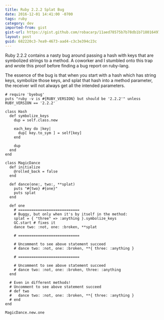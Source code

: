 ```yaml
---
title: Ruby 2.2.2 Splat Bug
date: 2016-12-01 14:41:00 -0700
tags: ruby
category: dev
imported-from: gist
gist-url: https://gist.github.com/robacarp/11aed78575b7b78db1b718016497f6aa
layout: post
guid: 682220c3-7ea9-4673-aad4-c3c3e394c23c
---
```


Ruby 2.2.2 contains a nasty bug around passing a hash with keys that are symbolized strings to a method. A coworker and I stumbled onto this trap and wrote this proof before finding a bug report on ruby-lang.

The essence of the bug is that when you start with a hash which has string keys, symbolize those keys, and splat that hash into a method parameter, the receiver will not always get all the intended parameters.

    # require 'byebug'
    puts "ruby -v is #{RUBY_VERSION} but should be '2.2.2'" unless RUBY_VERSION == '2.2.2'

    class Hash
      def symbolize_keys
        dup = self.class.new

        each_key do |key|
          dup[ key.to_sym ] = self[key]
        end

        dup
      end
    end

    class MagicDance
      def initialize
        @rolled_back = false
      end

      def dance(one:, two:, **splat)
        puts "#{two} #{one}"
        puts splat
      end

      def one
        # ============================
        # Buggy, but only when it's by itself in the method:
        splat = { "three" => :anything }.symbolize_keys
        GC.start # fixes it
        dance two: :not, one: :broken, **splat

        # ============================

        # Uncomment to see above statement succeed
        # dance two: :not, one: :broken, **{ three: :anything }

        # ============================

        # Uncomment to see above statement succeed
        # dance two: :not, one: :broken, three: :anything
      end

      # Even in different methods!
      # Uncomment to see above statement succeed
      # def two
      #   dance two: :not, one: :broken, **{ three: :anything }
      # end
    end

    MagicDance.new.one
